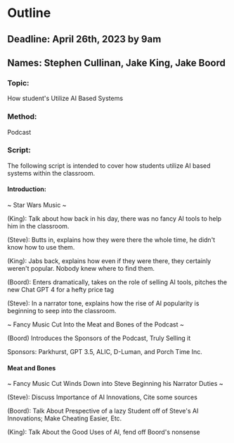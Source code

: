 # Outline

## Deadline: April 26th, 2023 by 9am

## Names: Stephen Cullinan, Jake King, Jake Boord

### Topic:
How student's Utilize AI Based Systems

### Method:
Podcast

### Script:

The following script is intended to cover how students utilize AI based systems within the classroom.

#### Introduction:

~ Star Wars Music ~

(King): Talk about how back in his day, there was no fancy AI tools to help him in the classroom.

(Steve): Butts in, explains how they were there the whole time, he didn't know how to use them.

(King): Jabs back, explains how even if they were there, they certainly weren't popular. Nobody knew where to find them.

(Boord): Enters dramatically, takes on the role of selling AI tools, pitches the new Chat GPT 4 for a hefty price tag

(Steve): In a narrator tone, explains how the rise of AI popularity is beginning to seep into the classroom.

~ Fancy Music Cut Into the Meat and Bones of the Podcast ~

(Boord) Introduces the Sponsors of the Podcast, Truly Selling it

Sponsors: Parkhurst, GPT 3.5, ALIC, D-Luman, and Porch Time Inc. 

#### Meat and Bones

~ Fancy Music Cut Winds Down into Steve Beginning his Narrator Duties ~

(Steve): Discuss Importance of AI Innovations, Cite some sources

(Boord): Talk About Prespective of a lazy Student off of Steve's AI Innovations; Make Cheating Easier, Etc.

(King): Talk About the Good Uses of AI, fend off Boord's nonsense


